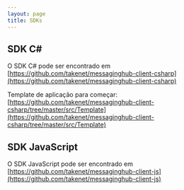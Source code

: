 ```yaml
---
layout: page
title: SDKs
---
```

## SDK C\# #

O SDK C# pode ser encontrado em [https://github.com/takenet/messaginghub-client-csharp](https://github.com/takenet/messaginghub-client-csharp)

Template de aplicação para começar: [https://github.com/takenet/messaginghub-client-csharp/tree/master/src/Template](https://github.com/takenet/messaginghub-client-csharp/tree/master/src/Template)

## SDK JavaScript

O SDK JavaScript pode ser encontrado em [https://github.com/takenet/messaginghub-client-js](https://github.com/takenet/messaginghub-client-js)